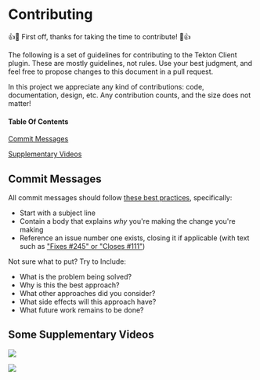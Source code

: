 # Contributing

:+1::tada: First off, thanks for taking the time to contribute! :tada::+1:

The following is a set of guidelines for contributing to the Tekton Client plugin. These are mostly guidelines, not rules. 
Use your best judgment, and feel free to propose changes to this document in a pull request.

In this project we appreciate any kind of contributions: code, documentation, design, etc.
Any contribution counts, and the size does not matter!

#### Table Of Contents

[Commit Messages](#commit-messages)

[Supplementary Videos](#some-supplementary-videos)

## Commit Messages

All commit messages should follow
[these best practices](https://chris.beams.io/posts/git-commit/), specifically:

- Start with a subject line
- Contain a body that explains _why_ you're making the change you're making
- Reference an issue number one exists, closing it if applicable (with text such
  as
  ["Fixes #245" or "Closes #111"](https://help.github.com/articles/closing-issues-using-keywords/))

Not sure what to put? Try to Include:

- What is the problem being solved?
- Why is this the best approach?
- What other approaches did you consider?
- What side effects will this approach have?
- What future work remains to be done?

## Some Supplementary Videos

[![](https://i.ytimg.com/vi/17T3-9LeXGA/hqdefault.jpg)](https://www.youtube.com/watch?v=17T3-9LeXGA&t=67s&ab_channel=ContinuousDeliveryFoundation "Bridging the Gap with Tekton-client-plugin for Jenkins - Vibhav Bobade, Red Hat")

[![](https://i.ytimg.com/vi/2RT9XwIWkVQ/hqdefault.jpg)](https://www.youtube.com/watch?v=2RT9XwIWkVQ&ab_channel=Jenkins "Using the Tekton Client Plugin for Jenkins")
